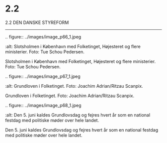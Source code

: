 # 2.2

2.2 
DEN DANSKE STYREFORM


---

<!-- Figures extracted from nearby pages -->

.. figure:: ../images/image_p66_1.jpeg

   :alt: Slotsholmen	i	København	med	Folketinget,	Højesteret	og	flere	ministerier.	 Foto: Tue Schou Pedersen.

   Slotsholmen	i	København	med	Folketinget,	Højesteret	og	flere	ministerier.	 Foto: Tue Schou Pedersen.

.. figure:: ../images/image_p67_1.jpeg

   :alt: Grundloven i Folketinget. Foto: Joachim Adrian/Ritzau Scanpix.

   Grundloven i Folketinget. Foto: Joachim Adrian/Ritzau Scanpix.

.. figure:: ../images/image_p68_1.jpeg

   :alt: Den 5. juni kaldes Grundlovsdag og fejres hvert år som en national festdag med politiske møder over hele landet.

   Den 5. juni kaldes Grundlovsdag og fejres hvert år som en national festdag med politiske møder over hele landet.
